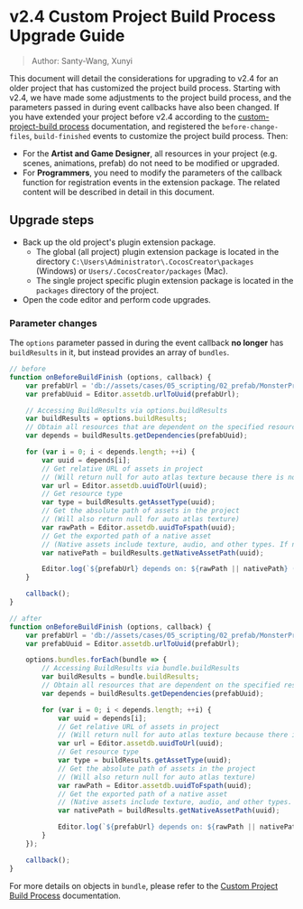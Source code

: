 # v2.4 Custom Project Build Process Upgrade Guide

> Author: Santy-Wang, Xunyi

This document will detail the considerations for upgrading to v2.4 for an older project that has customized the project build process. Starting with v2.4, we have made some adjustments to the project build process, and the parameters passed in during event callbacks have also been changed. If you have extended your project before v2.4 according to the [custom-project-build process](https://github.com/cocos-creator/creator-docs/blob/e02ac31bab12d3ee767c0549050b0e42bd22bc5b/en/publish/custom-project-build-template.md) documentation, and registered the `before-change-files`, `build-finished` events to customize the project build process. Then:

- For the **Artist and Game Designer**, all resources in your project (e.g. scenes, animations, prefab) do not need to be modified or upgraded.
- For **Programmers**, you need to modify the parameters of the callback function for registration events in the extension package. The related content will be described in detail in this document.

## Upgrade steps

- Back up the old project's plugin extension package.
  - The global (all project) plugin extension package is located in the directory `C:\Users\Administrator\.CocosCreator\packages` (Windows) or `Users/.CocosCreator/packages` (Mac).
  - The single project specific plugin extension package is located in the `packages` directory of the project.
- Open the code editor and perform code upgrades.

### Parameter changes 

The `options` parameter passed in during the event callback **no longer** has `buildResults` in it, but instead provides an array of `bundles`.

```js
// before
function onBeforeBuildFinish (options, callback) {
    var prefabUrl = 'db://assets/cases/05_scripting/02_prefab/MonsterPrefab.prefab';
    var prefabUuid = Editor.assetdb.urlToUuid(prefabUrl);

    // Accessing BuildResults via options.buildResults
    var buildResults = options.buildResults;
    // Obtain all resources that are dependent on the specified resource
    var depends = buildResults.getDependencies(prefabUuid);

    for (var i = 0; i < depends.length; ++i) {
        var uuid = depends[i];
        // Get relative URL of assets in project
        // (Will return null for auto atlas texture because there is no raw asset associated with it in the project)
        var url = Editor.assetdb.uuidToUrl(uuid);
        // Get resource type
        var type = buildResults.getAssetType(uuid);
        // Get the absolute path of assets in the project
        // (Will also return null for auto atlas texture)
        var rawPath = Editor.assetdb.uuidToFspath(uuid);
        // Get the exported path of a native asset
        // (Native assets include texture, audio, and other types. If not native assets will return null)
        var nativePath = buildResults.getNativeAssetPath(uuid);

        Editor.log(`${prefabUrl} depends on: ${rawPath || nativePath} (${type})`);
    }

    callback();
}

// after
function onBeforeBuildFinish (options, callback) {
    var prefabUrl = 'db://assets/cases/05_scripting/02_prefab/MonsterPrefab.prefab';
    var prefabUuid = Editor.assetdb.urlToUuid(prefabUrl);

    options.bundles.forEach(bundle => {
        // Accessing BuildResults via bundle.buildResults
        var buildResults = bundle.buildResults;
        // Obtain all resources that are dependent on the specified resource
        var depends = buildResults.getDependencies(prefabUuid);

        for (var i = 0; i < depends.length; ++i) {
            var uuid = depends[i];
            // Get relative URL of assets in project
            // (Will return null for auto atlas texture because there is no raw asset associated with it in the project)
            var url = Editor.assetdb.uuidToUrl(uuid);
            // Get resource type
            var type = buildResults.getAssetType(uuid);
            // Get the absolute path of assets in the project
            // (Will also return null for auto atlas texture)
            var rawPath = Editor.assetdb.uuidToFspath(uuid);
            // Get the exported path of a native asset
            // (Native assets include texture, audio, and other types. If not native assets will return null)
            var nativePath = buildResults.getNativeAssetPath(uuid);

            Editor.log(`${prefabUrl} depends on: ${rawPath || nativePath} (${type})`);
        }
    });

    callback();
}
```

For more details on objects in `bundle`, please refer to the [Custom Project Build Process](../publish/custom-project-build-template.md) documentation.
